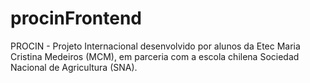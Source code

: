 # procinFrontend
PROCIN - Projeto Internacional desenvolvido por alunos da Etec Maria Cristina Medeiros (MCM), em parceria com a escola chilena Sociedad Nacional de Agricultura (SNA).
